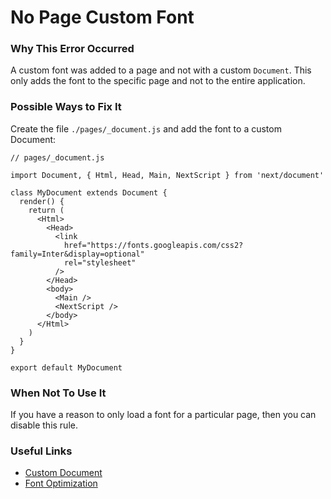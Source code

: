 # No Page Custom Font

### Why This Error Occurred

A custom font was added to a page and not with a custom `Document`. This only adds the font to the specific page and not to the entire application.

### Possible Ways to Fix It

Create the file `./pages/_document.js` and add the font to a custom Document:

    // pages/_document.js

    import Document, { Html, Head, Main, NextScript } from 'next/document'

    class MyDocument extends Document {
      render() {
        return (
          <Html>
            <Head>
              <link
                href="https://fonts.googleapis.com/css2?family=Inter&display=optional"
                rel="stylesheet"
              />
            </Head>
            <body>
              <Main />
              <NextScript />
            </body>
          </Html>
        )
      }
    }

    export default MyDocument

### When Not To Use It

If you have a reason to only load a font for a particular page, then you can disable this rule.

### Useful Links

- [Custom Document](https://nextjs.org/docs/advanced-features/custom-document)
- [Font Optimization](https://nextjs.org/docs/basic-features/font-optimization)

